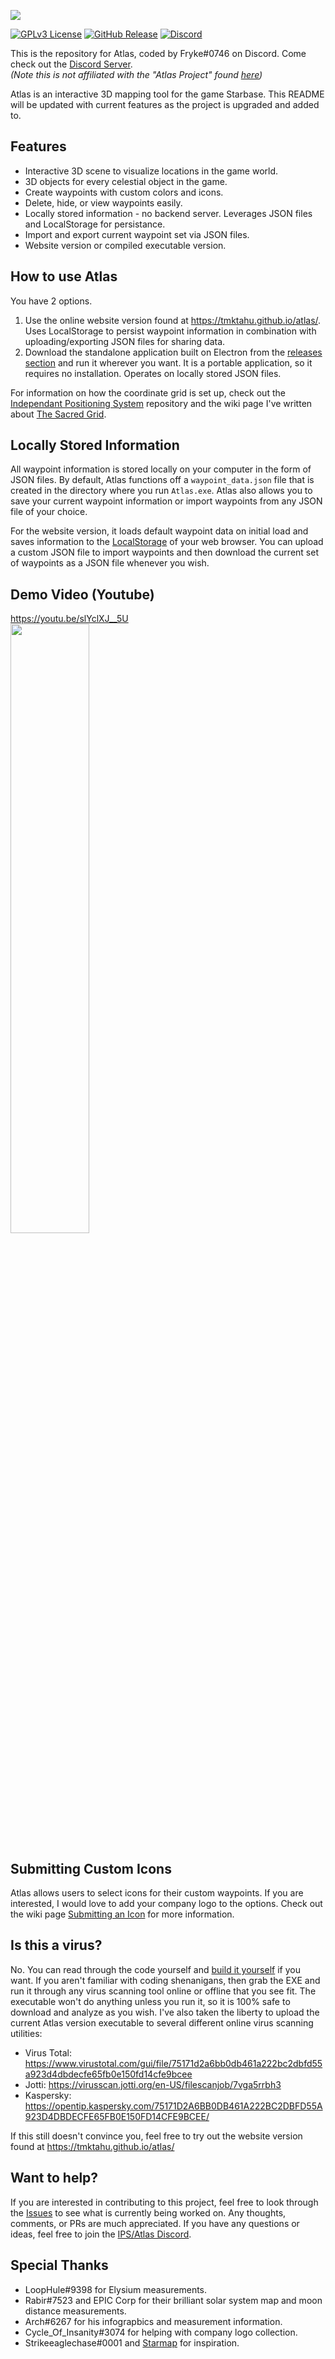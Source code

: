 ![](https://i.imgur.com/apTDwvA.png)

[![GPLv3 License](https://img.shields.io/static/v1?label=Licence&message=GPL%20v3&color=green)](https://opensource.org/licenses/) [![GitHub Release](https://img.shields.io/static/v1?label=Version&message=2.1.0&color=blue)]() [![Discord](https://img.shields.io/static/v1?label=Discord&message=Click%20to%20Join&color=purple)](https://discord.gg/Vafdx5JWBh)

This is the repository for Atlas, coded by Fryke#0746 on Discord. Come check out the [Discord Server](https://discord.gg/Vafdx5JWBh).
<br>
_(Note this is not affiliated with the "Atlas Project" found [here](https://discord.gg/TURc9vNu))_

Atlas is an interactive 3D mapping tool for the game Starbase. This README will be updated with current features as the project is upgraded and added to.

## Features

- Interactive 3D scene to visualize locations in the game world.
- 3D objects for every celestial object in the game.
- Create waypoints with custom colors and icons.
- Delete, hide, or view waypoints easily.
- Locally stored information - no backend server. Leverages JSON files and LocalStorage for persistance.
- Import and export current waypoint set via JSON files.
- Website version or compiled executable version.

## How to use Atlas

You have 2 options.

1. Use the online website version found at <https://tmktahu.github.io/atlas/>. Uses LocalStorage to persist waypoint information in combination with uploading/exporting JSON files for sharing data.
2. Download the standalone application built on Electron from the [releases section](https://github.com/Tmktahu/atlas/releases) and run it wherever you want. It is a portable application, so it requires no installation. Operates on locally stored JSON files.

For information on how the coordinate grid is set up, check out the [Independant Positioning System](https://github.com/Tmktahu/IPS) repository and the wiki page I've written about [The Sacred Grid](https://github.com/Tmktahu/IPS/wiki/The-Sacred-Grid).

## Locally Stored Information

All waypoint information is stored locally on your computer in the form of JSON files. By default, Atlas functions off a `waypoint_data.json` file that is created in the directory where you run `Atlas.exe`. Atlas also allows you to save your current waypoint information or import waypoints from any JSON file of your choice.

For the website version, it loads default waypoint data on initial load and saves information to the [LocalStorage](https://developer.mozilla.org/en-US/docs/Web/API/Web_Storage_API) of your web browser. You can upload a custom JSON file to import waypoints and then download the current set of waypoints as a JSON file whenever you wish.

## Demo Video (Youtube)

<https://youtu.be/slYclXJ__5U>
<br>
<a href="https://youtu.be/slYclXJ__5U" target="_blank"><img src="https://i.imgur.com/odpcdZ0.png" width="50%"></a>

## Submitting Custom Icons

Atlas allows users to select icons for their custom waypoints. If you are interested, I would love to add your company logo to the options. Check out the wiki page [Submitting an Icon](https://github.com/Tmktahu/atlas/wiki/Submitting-an-Icon) for more information.

## Is this a virus?

No. You can read through the code yourself and [build it yourself](https://github.com/Tmktahu/atlas/wiki/How-To-Build) if you want. If you aren't familiar with coding shenanigans, then grab the EXE and run it through any virus scanning tool online or offline that you see fit. The executable won't do anything unless you run it, so it is 100% safe to download and analyze as you wish.
I've also taken the liberty to upload the current Atlas version executable to several different online virus scanning utilities:

- Virus Total: <https://www.virustotal.com/gui/file/75171d2a6bb0db461a222bc2dbfd55a923d4dbdecfe65fb0e150fd14cfe9bcee>
- Jotti: <https://virusscan.jotti.org/en-US/filescanjob/7vga5rrbh3>
- Kaspersky: <https://opentip.kaspersky.com/75171D2A6BB0DB461A222BC2DBFD55A923D4DBDECFE65FB0E150FD14CFE9BCEE/>

If this still doesn't convince you, feel free to try out the website version found at <https://tmktahu.github.io/atlas/>

## Want to help?

If you are interested in contributing to this project, feel free to look through the [Issues](https://github.com/Tmktahu/atlas/issues) to see what is currently being worked on. Any thoughts, comments, or PRs are much appreciated. If you have any questions or ideas, feel free to join the [IPS/Atlas Discord](https://discord.gg/Vafdx5JWBh).

## Special Thanks

- LoopHule#9398 for Elysium measurements.
- Rabir#7523 and EPIC Corp for their brilliant solar system map and moon distance measurements.
- Arch#6267 for his infograpbics and measurement information.
- Cycle_Of_Insanity#3074 for helping with company logo collection.
- Strikeeaglechase#0001 and [Starmap](https://github.com/Collective-SB/Starmap) for inspiration.
